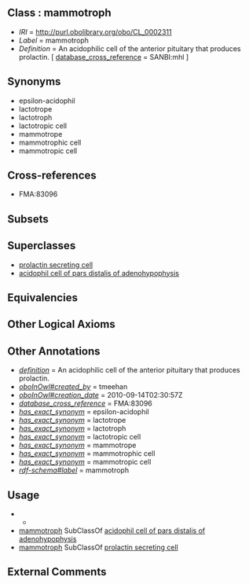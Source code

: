 
## Class : mammotroph

 * *IRI* = http://purl.obolibrary.org/obo/CL_0002311
 * *Label* = mammotroph
 * *Definition* = An acidophilic cell of the anterior pituitary that produces prolactin. [ [database_cross_reference](../../ef/oboInOwl#hasDbXref.md) = SANBI:mhl ]

## Synonyms

 * epsilon-acidophil
 * lactotrope
 * lactotroph
 * lactotropic cell
 * mammotrope
 * mammotrophic cell
 * mammotropic cell

## Cross-references

 * FMA:83096

## Subsets


## Superclasses

 * [prolactin secreting cell](../../CL/39/CL_0000439.md)
 * [acidophil cell of pars distalis of adenohypophysis](../../CL/38/CL_0000638.md)

## Equivalencies


## Other Logical Axioms


## Other Annotations

 * *[definition](../../IAO/15/IAO_0000115.md)* = An acidophilic cell of the anterior pituitary that produces prolactin.
 * *[oboInOwl#created_by](../../oboInOwl#created/by/oboInOwl#created_by.md)* = tmeehan
 * *[oboInOwl#creation_date](../../oboInOwl#creation/te/oboInOwl#creation_date.md)* = 2010-09-14T02:30:57Z
 * *[database_cross_reference](../../ef/oboInOwl#hasDbXref.md)* = FMA:83096
 * *[has_exact_synonym](../../ym/oboInOwl#hasExactSynonym.md)* = epsilon-acidophil
 * *[has_exact_synonym](../../ym/oboInOwl#hasExactSynonym.md)* = lactotrope
 * *[has_exact_synonym](../../ym/oboInOwl#hasExactSynonym.md)* = lactotroph
 * *[has_exact_synonym](../../ym/oboInOwl#hasExactSynonym.md)* = lactotropic cell
 * *[has_exact_synonym](../../ym/oboInOwl#hasExactSynonym.md)* = mammotrope
 * *[has_exact_synonym](../../ym/oboInOwl#hasExactSynonym.md)* = mammotrophic cell
 * *[has_exact_synonym](../../ym/oboInOwl#hasExactSynonym.md)* = mammotropic cell
 * *[rdf-schema#label](../../el/rdf-schema#label.md)* = mammotroph

## Usage

 * -
 * [mammotroph](../../CL/11/CL_0002311.md) SubClassOf [acidophil cell of pars distalis of adenohypophysis](../../CL/38/CL_0000638.md)
 * [mammotroph](../../CL/11/CL_0002311.md) SubClassOf [prolactin secreting cell](../../CL/39/CL_0000439.md)

## External Comments

